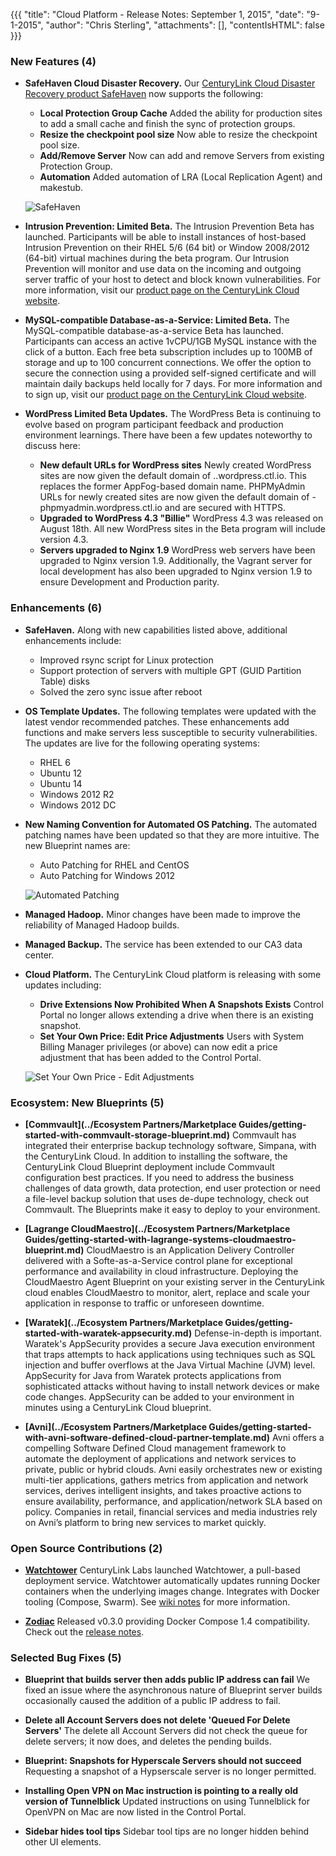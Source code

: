 {{{
"title": "Cloud Platform - Release Notes: September 1, 2015",
"date": "9-1-2015",
"author": "Chris Sterling",
"attachments": [],
"contentIsHTML": false
}}}

### New Features (4)

* __SafeHaven Cloud Disaster Recovery.__ Our [CenturyLink Cloud Disaster Recovery product SafeHaven](https://www.ctl.io/disaster-recovery/) now supports the following:

    + __Local Protection Group Cache__ Added the ability for production sites to add a small cache and finish the sync of protection groups.
    + __Resize the checkpoint pool size__ Now able to resize the checkpoint pool size.
    + __Add/Remove Server__ Now can add and remove Servers from existing Protection Group.
    + __Automation__ Added automation of LRA (Local Replication Agent) and makestub.

    ![SafeHaven](../images/2015-09-01-safehaven-pg-localcache.png) 

* __Intrusion Prevention: Limited Beta.__ The Intrusion Prevention Beta has launched. Participants will be able to install instances of host-based Intrusion Prevention on their RHEL 5/6 (64 bit) or Window 2008/2012 (64-bit) virtual machines during the beta program. Our Intrusion Prevention will monitor and use data on the incoming and outgoing server traffic of your host to detect and block known vulnerabilities. For more information, visit our [product page on the CenturyLink Cloud website](https://www.ctl.io/intrusion-prevention-service/).

* __MySQL-compatible Database-as-a-Service: Limited Beta.__ The MySQL-compatible database-as-a-service Beta has launched. Participants can access an active 1vCPU/1GB MySQL instance with the click of a button. Each free beta subscription includes up to 100MB of storage and up to 100 concurrent connections. We offer the option to secure the connection using a provided self-signed certificate and will maintain daily backups held locally for 7 days. For more information and to sign up, visit our [product page on the CenturyLink Cloud website](https://www.ctl.io/dbaas/).

* __WordPress Limited Beta Updates.__ The WordPress Beta is continuing to evolve based on program participant feedback and production environment learnings. There have been a few updates noteworthy to discuss here:

    + __New default URLs for WordPress sites__ Newly created WordPress sites are now given the default domain of <customer site>.<region>.wordpress.ctl.io.  This replaces the former AppFog-based domain name. PHPMyAdmin URLs for newly created sites are now given the default domain of <customer site>-phpmyadmin.wordpress.ctl.io and are secured with HTTPS.
    + __Upgraded to WordPress 4.3 "Billie"__ WordPress 4.3 was released on August 18th. All new WordPress sites in the Beta program will include version 4.3.
    + __Servers upgraded to Nginx 1.9__ WordPress web servers have been upgraded to Nginx version 1.9. Additionally, the Vagrant server for local development has also been upgraded to Nginx version 1.9 to ensure Development and Production parity.

### Enhancements (6)

* __SafeHaven.__ Along with new capabilities listed above, additional enhancements include:
    + Improved rsync script for Linux protection
    + Support protection of servers with multiple GPT (GUID Partition Table) disks
    + Solved the zero sync issue after reboot

* __OS Template Updates.__ The following templates were updated with the latest vendor recommended patches. These enhancements add functions and make servers less susceptible to security vulnerabilities. The updates are live for the following operating systems:
    + RHEL 6
    + Ubuntu 12
    + Ubuntu 14
    + Windows 2012 R2
    + Windows 2012 DC

* __New Naming Convention for Automated OS Patching.__ The automated patching names have been updated so that they are more intuitive. The new Blueprint names are:
    + Auto Patching for RHEL and CentOS
    + Auto Patching for Windows 2012
    
    ![Automated Patching](../images/2015-09-01-auto-patching.png)

* __Managed Hadoop.__ Minor changes have been made to improve the reliability of Managed Hadoop builds.

* __Managed Backup.__ The service has been extended to our CA3 data center.

* __Cloud Platform.__ The CenturyLink Cloud platform is releasing with some updates including:

    + __Drive Extensions Now Prohibited When A Snapshots Exists__ Control Portal no longer allows extending a drive when there is an existing snapshot.
    + __Set Your Own Price: Edit Price Adjustments__ Users with System Billing Manager privileges (or above) can now edit a price adjustment that has been added to the Control Portal.
    
    ![Set Your Own Price - Edit Adjustments](../images/2015-09-01-syop-edit-adjustment.png)

### Ecosystem: New Blueprints (5)

* __[Commvault](../Ecosystem Partners/Marketplace Guides/getting-started-with-commvault-storage-blueprint.md)__ Commvault has integrated their enterprise backup technology software, Simpana, with the CenturyLink Cloud. In addition to installing the software, the CenturyLink Cloud Blueprint deployment include Commvault configuration best practices.  If you need to address the business challenges of data growth, data protection, end user protection or need a file-level backup solution that uses de-dupe technology, check out Commvault.  The Blueprints make it easy to deploy to your environment.

* __[Lagrange CloudMaestro](../Ecosystem Partners/Marketplace Guides/getting-started-with-lagrange-systems-cloudmaestro-blueprint.md)__ CloudMaestro is an Application Delivery Controller delivered with a Softe-as-a-Service control plane for exceptional performance and availability in cloud infrastructure.  Deploying the CloudMaestro Agent Blueprint on your existing server in the CenturyLink cloud enables CloudMaestro to monitor, alert, replace and scale your application in response to traffic or unforeseen downtime.

* __[Waratek](../Ecosystem Partners/Marketplace Guides/getting-started-with-waratek-appsecurity.md)__ Defense-in-depth is important.  Waratek's AppSecurity provides a secure Java execution environment that traps attempts to hack applications using techniques such as SQL injection and buffer overflows at the Java Virtual Machine (JVM) level.  AppSecurity for Java from Waratek protects applications from sophisticated attacks without having to install network devices or make code changes. AppSecurity can be added to your environment in minutes using a CenturyLink Cloud blueprint.

* __[Avni](../Ecosystem Partners/Marketplace Guides/getting-started-with-avni-software-defined-cloud-partner-template.md)__ Avni offers a compelling Software Defined Cloud management framework to automate the deployment of applications and network services to private, public or hybrid clouds. Avni easily orchestrates new or existing multi-tier applications, gathers metrics from application and network services, derives intelligent insights, and takes proactive actions to ensure availability, performance, and application/network SLA based on policy. Companies in retail, financial services and media industries rely on Avni’s platform to bring new services to market quickly.

### Open Source Contributions (2)

* __[Watchtower](https://labs.ctl.io/watchtower-automatic-updates-for-docker-containers/)__ CenturyLink Labs launched Watchtower, a pull-based deployment service. Watchtower automatically updates running Docker containers when the underlying images change. Integrates with Docker tooling (Compose, Swarm). See [wiki notes](https://github.com/CenturyLinkLabs/watchtower) for more information.

* __[Zodiac](https://github.com/CenturyLinkLabs/zodiac/)__ Released v0.3.0 providing Docker Compose 1.4 compatibility. Check out the [release notes](https://github.com/CenturyLinkLabs/zodiac/releases/tag/0.3.0).

### Selected Bug Fixes (5)

* __Blueprint that builds server then adds public IP address can fail__ We fixed an issue where the asynchronous nature of Blueprint server builds occasionally caused the addition of a public IP address to fail.

* __Delete all Account Servers does not delete 'Queued For Delete Servers'__ The delete all Account Servers did not check the queue for delete servers; it now does, and deletes the pending builds.

* __Blueprint: Snapshots for Hyperscale Servers should not succeed__  Requesting a snapshot of a Hypserscale server is no longer permitted.

* __Installing Open VPN on Mac instruction is pointing to a really old version of Tunnelblick__ Updated instructions on using Tunnelblick for OpenVPN on Mac are now listed in the Control Portal.

* __Sidebar hides tool tips__ Sidebar tool tips are no longer hidden behind other UI elements.



